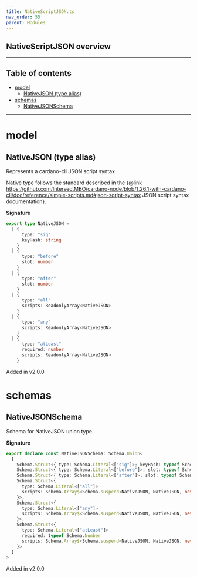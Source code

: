 ```yaml
---
title: NativeScriptJSON.ts
nav_order: 55
parent: Modules
---
```


## NativeScriptJSON overview

---

<h2 class="text-delta">Table of contents</h2>

- [model](#model)
  - [NativeJSON (type alias)](#nativejson-type-alias)
- [schemas](#schemas)
  - [NativeJSONSchema](#nativejsonschema)

---

# model

## NativeJSON (type alias)

Represents a cardano-cli JSON script syntax

Native type follows the standard described in the
{@link https://github.com/IntersectMBO/cardano-node/blob/1.26.1-with-cardano-cli/doc/reference/simple-scripts.md#json-script-syntax JSON script syntax documentation}.

**Signature**

```ts
export type NativeJSON =
  | {
      type: "sig"
      keyHash: string
    }
  | {
      type: "before"
      slot: number
    }
  | {
      type: "after"
      slot: number
    }
  | {
      type: "all"
      scripts: ReadonlyArray<NativeJSON>
    }
  | {
      type: "any"
      scripts: ReadonlyArray<NativeJSON>
    }
  | {
      type: "atLeast"
      required: number
      scripts: ReadonlyArray<NativeJSON>
    }
```

Added in v2.0.0

# schemas

## NativeJSONSchema

Schema for NativeJSON union type.

**Signature**

```ts
export declare const NativeJSONSchema: Schema.Union<
  [
    Schema.Struct<{ type: Schema.Literal<["sig"]>; keyHash: typeof Schema.String }>,
    Schema.Struct<{ type: Schema.Literal<["before"]>; slot: typeof Schema.Number }>,
    Schema.Struct<{ type: Schema.Literal<["after"]>; slot: typeof Schema.Number }>,
    Schema.Struct<{
      type: Schema.Literal<["all"]>
      scripts: Schema.Array$<Schema.suspend<NativeJSON, NativeJSON, never>>
    }>,
    Schema.Struct<{
      type: Schema.Literal<["any"]>
      scripts: Schema.Array$<Schema.suspend<NativeJSON, NativeJSON, never>>
    }>,
    Schema.Struct<{
      type: Schema.Literal<["atLeast"]>
      required: typeof Schema.Number
      scripts: Schema.Array$<Schema.suspend<NativeJSON, NativeJSON, never>>
    }>
  ]
>
```

Added in v2.0.0
